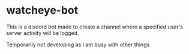 # watcheye-bot

This is a discord bot made to create a channel where a specified user's server activity will be logged.

Temporarily not developing as i am busy with other things
